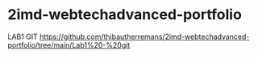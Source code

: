 # 2imd-webtechadvanced-portfolio

LAB1 GIT        https://github.com/thibautherremans/2imd-webtechadvanced-portfolio/tree/main/Lab1%20-%20git